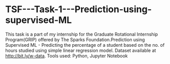 # TSF---Task-1---Prediction-using-supervised-ML

This task is a part of my internship for the Graduate Rotational Internship Program(GRIP) offered by The Sparks Foundation.Prediction using Supervised ML - Predicting the percentage of a student based on the no. of hours studied using simple linear regression model. Dataset available at http://bit.ly/w-data. Tools used: Python, Jupyter Notebook
